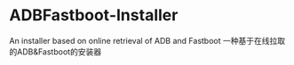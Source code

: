 # ADBFastboot-Installer
An installer based on online retrieval of ADB and Fastboot 一种基于在线拉取的ADB&amp;Fastboot的安装器
